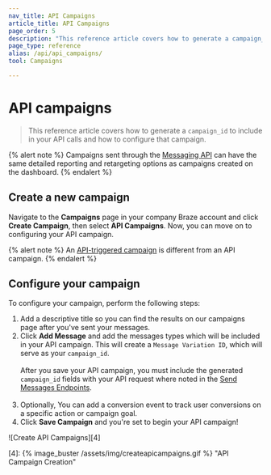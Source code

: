 ```yaml
---
nav_title: API Campaigns
article_title: API Campaigns
page_order: 5
description: "This reference article covers how to generate a campaign_id to include in your API calls and how to configure that campaign."
page_type: reference
alias: /api/api_campaigns/
tool: Campaigns

---
```

# API campaigns

> This reference article covers how to generate a `campaign_id` to include in your API calls and how to configure that campaign.

{% alert note %}
Campaigns sent through the <a href="{{site.baseurl}}/api/endpoints/messaging/"> Messaging API</a> can have the same detailed reporting and retargeting options as campaigns created on the dashboard.
{% endalert %}

## Create a new campaign

Navigate to the **Campaigns** page in your company Braze account and click __Create Campaign__, then select __API Campaigns__. Now, you can move on to configuring your API campaign.

{% alert note %}
An [API-triggered campaign]({{site.baseurl}}/user_guide/engagement_tools/campaigns/building_campaigns/delivery_types/api_triggered_delivery/) is different from an API campaign.
{% endalert %}

## Configure your campaign

To configure your campaign, perform the following steps:

1. Add a descriptive title so you can find the results on our campaigns page after you've sent your messages.
2. Click **Add Message** and add the messages types which will be included in your API campaign. This will create a `Message Variation ID`, which will serve as your `campaign_id`. <br><br> After you save your API campaign, you must include the generated `campaign_id` fields with your API request where noted in the [Send Messages Endpoints][2].<br><br>
3. Optionally, You can add a conversion event to track user conversions on a specific action or campaign goal.
4. Click **Save Campaign** and you're set to begin your API campaign!

![Create API Campaigns][4]

[2]: {{site.baseurl}}/api/endpoints/messaging/#send-endpoints
[4]: {% image_buster /assets/img/createapicampaigns.gif %} "API Campaign Creation"
